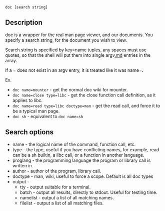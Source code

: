 <a href='Hidden comment: 
type: command
author: heliocentric
program-class search
name: doc
programming-language: sh
svnid: $Id$
svnauthor: $Author$
svnrevision: $Revision$
'></a>

`doc [search string]`


## Description ##

doc is a wrapper for the real man page viewer, and our documents. You specify a search string, for the document you wish to view.

Search string is specified by key=name tuples, any spaces must use quotes, so that the shell will put them into single argv[.md](.md) entries in the array.

If a = does not exist in an argv entry, it is treated like it was name=**.**

Ex.

  * `doc name=mounter` - get the normal doc wiki for mounter.
  * `doc name=close type=libc` - get the close function call definition, as it applies to libc.
  * `doc name=read type=libc doctype=man` - get the read call, and force it to be a typical man page.
  * `doc sh` - equivalent to `doc name=sh`

## Search options ##

  * name - the logical name of the command, function call, etc.
  * type - the type, useful if you have conflicting names, for example, read can be a sh builtin, a libc call, or a function in another language.
  * proglang - the programming language the program or library call is written in.
  * author - author of the program, library call.
  * doctype - man, wiki, useful to force a scope. Default is all doc types
  * output -
    * tty - output suitable for a terminal.
    * batch - output all results, directly to stdout. Useful for testing time.
    * namelist - output a list of all matching names.
    * filelist - output a list of all matching files.